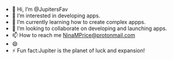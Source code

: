- 👋 Hi, I’m @JupitersFav
- 👀 I’m interested in developing apps.
- 🌱 I’m currently learning how to create complex appps.
- 💞️ I’m looking to collaborate on developing and launching apps.
- 📫 How to reach me NinaMPrice@protonmail.com
- 😄 
- ⚡ Fun fact:Jupiter is the planet of luck and expansion!

<!---
JupitersFav/JupitersFav is a ✨ special ✨ repository because its `README.md` (this file) appears on your GitHub profile.
You can click the Preview link to take a look at your changes.
--->
